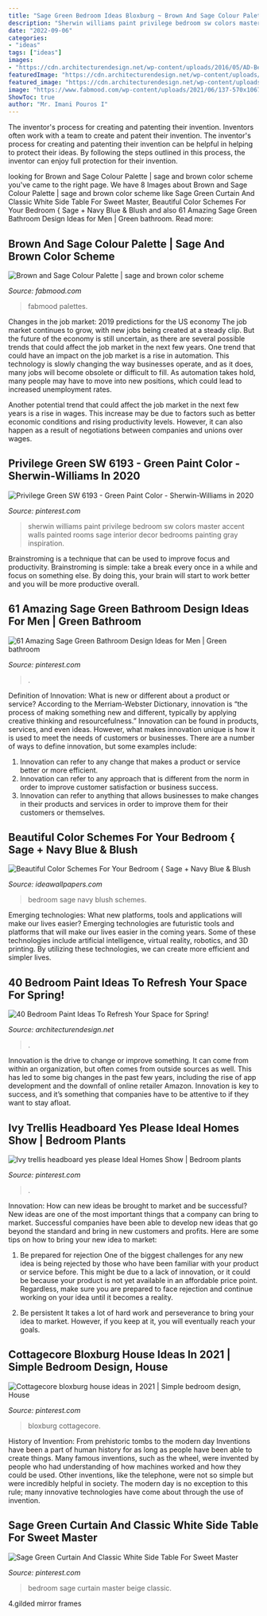 ```yaml
---
title: "Sage Green Bedroom Ideas Bloxburg ~ Brown And Sage Colour Palette"
description: "Sherwin williams paint privilege bedroom sw colors master accent walls painted rooms sage interior decor bedrooms painting gray inspiration"
date: "2022-09-06"
categories:
- "ideas"
tags: ["ideas"]
images:
- "https://cdn.architecturendesign.net/wp-content/uploads/2016/05/AD-Bedroom-Color-Paint-Sage-01.jpg"
featuredImage: "https://cdn.architecturendesign.net/wp-content/uploads/2016/05/AD-Bedroom-Color-Paint-Sage-01.jpg"
featured_image: "https://cdn.architecturendesign.net/wp-content/uploads/2016/05/AD-Bedroom-Color-Paint-Sage-01.jpg"
image: "https://www.fabmood.com/wp-content/uploads/2021/06/137-570x1067.jpg"
ShowToc: true
author: "Mr. Imani Pouros I"
---
```



The inventor's process for creating and patenting their invention.
Inventors often work with a team to create and patent their invention. The inventor's process for creating and patenting their invention can be helpful in helping to protect their ideas. By following the steps outlined in this process, the inventor can enjoy full protection for their invention.

	

		
looking for Brown and Sage Colour Palette | sage and brown color scheme you've came to the right page. We have 8 Images about Brown and Sage Colour Palette | sage and brown color scheme like Sage Green Curtain And Classic White Side Table For Sweet Master, Beautiful Color Schemes For Your Bedroom { Sage + Navy Blue &amp; Blush and also 61 Amazing Sage Green Bathroom Design Ideas for Men | Green bathroom. Read more:
		
    
## Brown And Sage Colour Palette | Sage And Brown Color Scheme

<img loading=lazy src="https://www.fabmood.com/wp-content/uploads/2021/06/137-570x1067.jpg" onerror="this.onerror=null;this.src='https://tse1.mm.bing.net/th?id=OIP.9FqgGJRQ1uBhVFbwUY81xAHaN3&amp;pid=15.1';" alt="Brown and Sage Colour Palette | sage and brown color scheme">

_Source: fabmood.com_

>fabmood palettes. 

	

Changes in the job market: 2019 predictions for the US economy
The job market continues to grow, with new jobs being created at a steady clip. But the future of the economy is still uncertain, as there are several possible trends that could affect the job market in the next few years. 
One trend that could have an impact on the job market is a rise in automation. This technology is slowly changing the way businesses operate, and as it does, many jobs will become obsolete or difficult to fill. As automation takes hold, many people may have to move into new positions, which could lead to increased unemployment rates. 

Another potential trend that could affect the job market in the next few years is a rise in wages. This increase may be due to factors such as better economic conditions and rising productivity levels. However, it can also happen as a result of negotiations between companies and unions over wages.

    
## Privilege Green SW 6193 - Green Paint Color - Sherwin-Williams In 2020

<img loading=lazy src="https://i.pinimg.com/736x/72/49/62/724962f41a7f25a28d7361c82b1df031.jpg" onerror="this.onerror=null;this.src='https://tse4.mm.bing.net/th?id=OIP.eUlzncjcUB15-0NXpDWE2gHaHa&amp;pid=15.1';" alt="Privilege Green SW 6193 - Green Paint Color - Sherwin-Williams in 2020">

_Source: pinterest.com_

>sherwin williams paint privilege bedroom sw colors master accent walls painted rooms sage interior decor bedrooms painting gray inspiration. 

	

Brainstroming is a technique that can be used to improve focus and productivity. Brainstroming is simple: take a break every once in a while and focus on something else. By doing this, your brain will start to work better and you will be more productive overall.

    
## 61 Amazing Sage Green Bathroom Design Ideas For Men | Green Bathroom

<img loading=lazy src="https://i.pinimg.com/originals/7c/20/6b/7c206bad7ccbb82296a3cccc26786307.jpg" onerror="this.onerror=null;this.src='https://tse4.mm.bing.net/th?id=OIP.oWc8rVBBAi2PnakbCC0PKgHaLH&amp;pid=15.1';" alt="61 Amazing Sage Green Bathroom Design Ideas for Men | Green bathroom">

_Source: pinterest.com_

>. 

	

Definition of Innovation: What is new or different about a product or service?
According to the Merriam-Webster Dictionary, innovation is “the process of making something new and different, typically by applying creative thinking and resourcefulness.” Innovation can be found in products, services, and even ideas. However, what makes innovation unique is how it is used to meet the needs of customers or businesses. There are a number of ways to define innovation, but some examples include: 
1. Innovation can refer to any change that makes a product or service better or more efficient.
2. Innovation can refer to any approach that is different from the norm in order to improve customer satisfaction or business success.
3. Innovation can refer to anything that allows businesses to make changes in their products and services in order to improve them for their customers or themselves.

    
## Beautiful Color Schemes For Your Bedroom { Sage + Navy Blue &amp; Blush

<img loading=lazy src="http://ideawallpapers.com/wp-content/uploads/2019/07/bedroom-sage-navy-blue.jpg" onerror="this.onerror=null;this.src='https://tse3.mm.bing.net/th?id=OIP.zdIDv3oCDxwUDWwZ0nPb7QHaJ-&amp;pid=15.1';" alt="Beautiful Color Schemes For Your Bedroom { Sage + Navy Blue &amp; Blush">

_Source: ideawallpapers.com_

>bedroom sage navy blush schemes. 

	

Emerging technologies: What new platforms, tools and applications will make our lives easier?
Emerging technologies are futuristic tools and platforms that will make our lives easier in the coming years. Some of these technologies include artificial intelligence, virtual reality, robotics, and 3D printing. By utilizing these technologies, we can create more efficient and simpler lives.

    
## 40 Bedroom Paint Ideas To Refresh Your Space For Spring!

<img loading=lazy src="https://cdn.architecturendesign.net/wp-content/uploads/2016/05/AD-Bedroom-Color-Paint-Sage-01.jpg" onerror="this.onerror=null;this.src='https://tse4.mm.bing.net/th?id=OIP.C1ghjNSN7Wgj-gCcYWR0pQHaJU&amp;pid=15.1';" alt="40 Bedroom Paint Ideas To Refresh Your Space for Spring!">

_Source: architecturendesign.net_

>. 

	

Innovation is the drive to change or improve something. It can come from within an organization, but often comes from outside sources as well. This has led to some big changes in the past few years, including the rise of app development and the downfall of online retailer Amazon. Innovation is key to success, and it’s something that companies have to be attentive to if they want to stay afloat.

    
## Ivy Trellis Headboard Yes Please Ideal Homes Show | Bedroom Plants

<img loading=lazy src="https://i.pinimg.com/736x/95/71/82/957182331ff3595a7a46a898172470af.jpg" onerror="this.onerror=null;this.src='https://tse4.mm.bing.net/th?id=OIP.aljtq7pzk87wPyIkj48t4AHaLb&amp;pid=15.1';" alt="Ivy trellis headboard yes please Ideal Homes Show | Bedroom plants">

_Source: pinterest.com_

>. 

	

Innovation: How can new ideas be brought to market and be successful?
New ideas are one of the most important things that a company can bring to market. Successful companies have been able to develop new ideas that go beyond the standard and bring in new customers and profits. Here are some tips on how to bring your new idea to market:
1. Be prepared for rejection
One of the biggest challenges for any new idea is being rejected by those who have been familiar with your product or service before. This might be due to a lack of innovation, or it could be because your product is not yet available in an affordable price point. Regardless, make sure you are prepared to face rejection and continue working on your idea until it becomes a reality.

2. Be persistent
It takes a lot of hard work and perseverance to bring your idea to market. However, if you keep at it, you will eventually reach your goals.

    
## Cottagecore Bloxburg House Ideas In 2021 | Simple Bedroom Design, House

<img loading=lazy src="https://i.pinimg.com/736x/32/b5/61/32b5615d32e2cd512070683974d1a269.jpg" onerror="this.onerror=null;this.src='https://tse1.mm.bing.net/th?id=OIP._hsFE804dMEqF9_fEY1BVgHaGG&amp;pid=15.1';" alt="Cottagecore bloxburg house ideas in 2021 | Simple bedroom design, House">

_Source: pinterest.com_

>bloxburg cottagecore. 

	

History of Invention: From prehistoric tombs to the modern day
Inventions have been a part of human history for as long as people have been able to create things. Many famous inventions, such as the wheel, were invented by people who had understanding of how machines worked and how they could be used. Other inventions, like the telephone, were not so simple but were incredibly helpful in society. The modern day is no exception to this rule; many innovative technologies have come about through the use of invention.

    
## Sage Green Curtain And Classic White Side Table For Sweet Master

<img loading=lazy src="https://i.pinimg.com/736x/a4/4a/bc/a44abcd293031135c0406ecaa0adceb0--interiordesign-for-the-home.jpg" onerror="this.onerror=null;this.src='https://tse4.mm.bing.net/th?id=OIP.vh8r980Wcdrr0bu8DZgi9gDNEw&amp;pid=15.1';" alt="Sage Green Curtain And Classic White Side Table For Sweet Master">

_Source: pinterest.com_

>bedroom sage curtain master beige classic. 

	

4.gilded mirror frames

